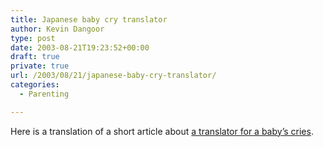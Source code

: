 ```yaml
---
title: Japanese baby cry translator
author: Kevin Dangoor
type: post
date: 2003-08-21T19:23:52+00:00
draft: true
private: true
url: /2003/08/21/japanese-baby-cry-translator/
categories:
  - Parenting

---
```

Here is a translation of a short article about [a translator for a baby&#8217;s cries][1].

 [1]: http://www.excite.co.jp/world/url/?wb_url=http%3A%2F%2Fjapanese.joins.com%2Fhtml%2F2003%2F0810%2F20030810192538300.html&wb_lp=JAEN&wb_dis=2&wb_co=excitejapan "Excite ƒGƒLƒTƒCƒg : –|–ó"
